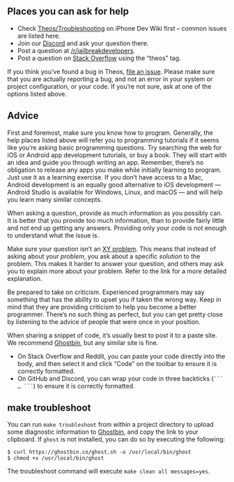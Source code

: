 ## Places you can ask for help
* Check [Theos/Troubleshooting](http://iphonedevwiki.net/index.php/Theos/Troubleshooting) on iPhone Dev Wiki first – common issues are listed here.
* Join our [Discord](https://theos.dev/discord) and ask your question there.
* Post a question at [/r/jailbreakdevelopers](https://www.reddit.com/r/jailbreakdevelopers).
* Post a question on [Stack Overflow](https://stackoverflow.com/questions/tagged/theos) using the “theos” tag.

If you think you’ve found a bug in Theos, [file an issue](https://github.com/theos/theos/issues). Please make sure that you are actually reporting a bug, and not an error in your system or project configuration, or your code. If you’re not sure, ask at one of the options listed above.

## Advice
First and foremost, make sure you know how to program. Generally, the help places listed above will refer you to programming tutorials if it seems like you’re asking basic programming questions. Try searching the web for iOS or Android app development tutorials, or buy a book. They will start with an idea and guide you through writing an app. Remember, there’s no obligation to release any apps you make while initially learning to program. Just use it as a learning exercise. If you don’t have access to a Mac, Android development is an equally good alternative to iOS development — Android Studio is available for Windows, Linux, and macOS — and will help you learn many similar concepts.

When asking a question, provide as much information as you possibly can. It is better that you provide too much information, than to provide fairly little and not end up getting any answers. Providing only your code is not enough to understand what the issue is.

Make sure your question isn’t an [XY problem](http://xyproblem.info/). This means that instead of asking about your *problem*, you ask about a specific *solution* to the problem. This makes it harder to answer your question, and others may ask you to explain more about your problem. Refer to the link for a more detailed explanation.

Be prepared to take on criticism. Experienced programmers may say something that has the ability to upset you if taken the wrong way. Keep in mind that they are providing criticism to help you become a better programmer. There’s no such thing as perfect, but you can get pretty close by listening to the advice of people that were once in your position.

When sharing a snippet of code, it’s usually best to post it to a paste site. We recommend [Ghostbin](https://ghostbin.co/), but any similar site is fine.

* On Stack Overflow and Reddit, you can paste your code directly into the body, and then select it and click “Code” on the toolbar to ensure it is correctly formatted.
* On GitHub and Discord, you can wrap your code in three backticks (<code>\`\`\` … \`\`\`</code>) to ensure it is correctly formatted.

## make troubleshoot
You can run `make troubleshoot` from within a project directory to upload some diagnostic information to [Ghostbin](https://ghostbin.co/), and copy the link to your clipboard. If `ghost` is not installed, you can do so by executing the following:

```bashsession
$ curl https://ghostbin.co/ghost.sh -o /usr/local/bin/ghost
$ chmod +x /usr/local/bin/ghost
```

The troubleshoot command will execute `make clean all messages=yes`.
